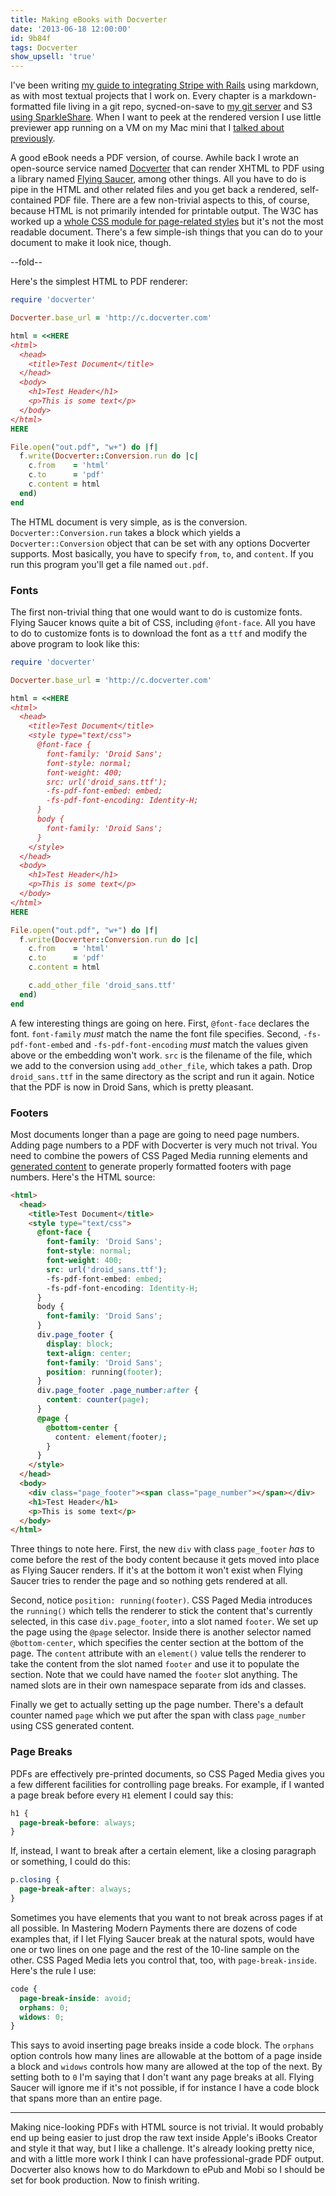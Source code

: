 ```yaml
---
title: Making eBooks with Docverter
date: '2013-06-18 12:00:00'
id: 9b84f
tags: Docverter
show_upsell: 'true'
---
```


[mmp]: /mastering-modern-payments
[git]: /hosting-private-git-repositories-with-gitolite
[wiki]: /git-backed-personal-markdown-wiki
[page_viewer]: /page-viewer-a-simple-markdown-viewer
[docverter]: http://www.docverter.com
[fs]: http://code.google.com/p/flying-saucer/
[css paged media]: http://www.w3.org/TR/css3-page/
[css generated content]: http://dev.w3.org/csswg/css-gcpm/

I've been writing [my guide to integrating Stripe with Rails][mmp] using markdown, as with most textual projects that I work on. Every chapter is a markdown-formatted file living in a git repo, sycned-on-save to [my git server][git] and S3 [using SparkleShare][wiki]. When I want to peek at the rendered version I use little previewer app running on a VM on my Mac mini that I [talked about previously][page_viewer].

A good eBook needs a PDF version, of course. Awhile back I wrote an open-source service named [Docverter][docverter] that can render XHTML to PDF using a library named [Flying Saucer][fs], among other things. All you have to do is pipe in the HTML and other related files and you get back a rendered, self-contained PDF file. There are a few non-trivial aspects to this, of course, because HTML is not primarily intended for printable output. The W3C has worked up a [whole CSS module for page-related styles][css paged media] but it's not the most readable document. There's a few simple-ish things that you can do to your document to make it look nice, though.

--fold--

Here's the simplest HTML to PDF renderer:

```ruby
require 'docverter'

Docverter.base_url = 'http://c.docverter.com'

html = <<HERE
<html>
  <head>
    <title>Test Document</title>
  </head>
  <body>
    <h1>Test Header</h1>
    <p>This is some text</p>
  </body>
</html>
HERE

File.open("out.pdf", "w+") do |f|
  f.write(Docverter::Conversion.run do |c|
    c.from    = 'html'
    c.to      = 'pdf'
    c.content = html
  end)
end
```

The HTML document is very simple, as is the conversion. `Docverter::Conversion.run` takes a block which yields a `Docverter::Conversion` object that can be set with any options Docverter supports. Most basically, you have to specify `from`, `to`, and `content`. If you run this program you'll get a file named `out.pdf`.

### Fonts

The first non-trivial thing that one would want to do is customize fonts. Flying Saucer knows quite a bit of CSS, including `@font-face`. All you have to do to customize fonts is to download the font as a `ttf` and modify the above program to look like this:

```ruby
require 'docverter'

Docverter.base_url = 'http://c.docverter.com'

html = <<HERE
<html>
  <head>
    <title>Test Document</title>
    <style type="text/css">
      @font-face {
        font-family: 'Droid Sans';
        font-style: normal;
        font-weight: 400;
        src: url('droid_sans.ttf');
        -fs-pdf-font-embed: embed;
        -fs-pdf-font-encoding: Identity-H;
      }
      body {
        font-family: 'Droid Sans';
      }
    </style>
  </head>
  <body>
    <h1>Test Header</h1>
    <p>This is some text</p>
  </body>
</html>
HERE

File.open("out.pdf", "w+") do |f|
  f.write(Docverter::Conversion.run do |c|
    c.from    = 'html'
    c.to      = 'pdf'
    c.content = html

    c.add_other_file 'droid_sans.ttf'
  end)
end
```

A few interesting things are going on here. First, `@font-face` declares the font. `font-family` *must* match the name the font file specifies. Second, `-fs-pdf-font-embed` and `-fs-pdf-font-encoding` *must* match the values given above or the embedding won't work. `src` is the filename of the file, which we add to the conversion using `add_other_file`, which takes a path. Drop `droid_sans.ttf` in the same directory as the script and run it again. Notice that the PDF is now in Droid Sans, which is pretty pleasant.

### Footers

Most documents longer than a page are going to need page numbers. Adding page numbers to a PDF with Docverter is very much not trival. You need to combine the powers of CSS Paged Media running elements and [generated content][css generated content] to generate properly formatted footers with page numbers. Here's the HTML source:

```html
<html>
  <head>
    <title>Test Document</title>
    <style type="text/css">
      @font-face {
        font-family: 'Droid Sans';
        font-style: normal;
        font-weight: 400;
        src: url('droid_sans.ttf');
        -fs-pdf-font-embed: embed;
        -fs-pdf-font-encoding: Identity-H;
      }
      body {
        font-family: 'Droid Sans';
      }
      div.page_footer {
        display: block;
        text-align: center;
        font-family: 'Droid Sans';
        position: running(footer);
      }
      div.page_footer .page_number:after {
        content: counter(page);
      }
      @page {
        @bottom-center {
          content: element(footer);
        }
      } 
    </style>
  </head>
  <body>
    <div class="page_footer"><span class="page_number"></span></div>
    <h1>Test Header</h1>
    <p>This is some text</p>
  </body>
</html>
```

Three things to note here. First, the new `div` with class `page_footer` *has* to come before the rest of the body content because it gets moved into place as Flying Saucer renders. If it's at the bottom it won't exist when Flying Saucer tries to render the page and so nothing gets rendered at all.

Second, notice `position: running(footer)`. CSS Paged Media introduces the `running()` which tells the renderer to stick the content that's currently selected, in this case `div.page_footer`, into a slot named `footer`. We set up the page using the `@page` selector. Inside there is another selector named `@bottom-center`, which specifies the center section at the bottom of the page. The `content` attribute with an `element()` value tells the renderer to take the content from the slot named `footer` and use it to populate the section. Note that we could have named the `footer` slot anything. The named slots are in their own namespace separate from ids and classes.

Finally we get to actually setting up the page number. There's a default counter named `page` which we put after the span with class `page_number` using CSS generated content.

### Page Breaks

PDFs are effectively pre-printed documents, so CSS Paged Media gives you a few different facilities for controlling page breaks. For example, if I wanted a page break before every `H1` element I could say this:

```css
h1 {
  page-break-before: always;
}
```

If, instead, I want to break after a certain element, like a closing paragraph or something, I could do this:

```css
p.closing {
  page-break-after: always;
}
```

Sometimes you have elements that you want to not break across pages if at all possible. In Mastering Modern Payments there are dozens of code examples that, if I let Flying Saucer break at the natural spots, would have one or two lines on one page and the rest of the 10-line sample on the other. CSS Paged Media lets you control that, too, with `page-break-inside`. Here's the rule I use:

```css
code {
  page-break-inside: avoid;
  orphans: 0;
  widows: 0;
}
```

This says to avoid inserting page breaks inside a code block. The `orphans` option controls how many lines are allowable at the bottom of a page inside a block and `widows` controls how many are allowed at the top of the next. By setting both to `0` I'm saying that I don't want any page breaks at all. Flying Saucer will ignore me if it's not possible, if for instance I have a code block that spans more than an entire page.

<hr>

Making nice-looking PDFs with HTML source is not trivial. It would probably end up being easier to just drop the raw text inside Apple's iBooks Creator and style it that way, but I like a challenge. It's already looking pretty nice, and with a little more work I think I can have professional-grade PDF output. Docverter also knows how to do Markdown to ePub and Mobi so I should be set for book production. Now to finish writing.
